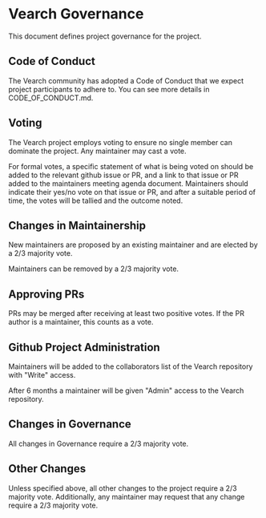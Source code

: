 # Vearch Governance

This document defines project governance for the project.

## Code of Conduct

The Vearch community has adopted a Code of Conduct that we expect project participants to adhere to. You can see more details in CODE_OF_CONDUCT.md.

## Voting

The Vearch project employs voting to ensure no single member can dominate the project. Any maintainer may cast a vote.

For formal votes, a specific statement of what is being voted on should be added to the relevant github issue or PR, and a link to that issue or PR added to the maintainers meeting agenda document. Maintainers should indicate their yes/no vote on that issue or PR, and after a suitable period of time, the votes will be tallied and the outcome noted.

## Changes in Maintainership

New maintainers are proposed by an existing maintainer and are elected by a 2/3 majority vote.

Maintainers can be removed by a 2/3 majority vote.

## Approving PRs

PRs may be merged after receiving at least two positive votes. If the PR author is a maintainer, this counts as a vote.

## Github Project Administration

Maintainers will be added to the collaborators list of the Vearch repository with "Write" access.

After 6 months a maintainer will be given "Admin" access to the Vearch repository.

## Changes in Governance

All changes in Governance require a 2/3 majority vote.

## Other Changes

Unless specified above, all other changes to the project require a 2/3 majority vote. Additionally, any maintainer may request that any change require a 2/3 majority vote.
